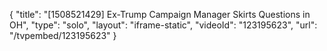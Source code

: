 {
    "title": "[1508521429] Ex-Trump Campaign Manager Skirts Questions in OH",
    "type": "solo",
    "layout": "iframe-static",
    "videoId": "123195623",
    "url": "\/tvpembed\/123195623"
}